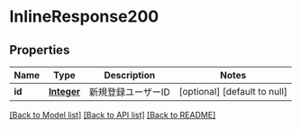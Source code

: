 # InlineResponse200
## Properties

Name | Type | Description | Notes
------------ | ------------- | ------------- | -------------
**id** | [**Integer**](integer.md) | 新規登録ユーザーID | [optional] [default to null]

[[Back to Model list]](../README.md#documentation-for-models) [[Back to API list]](../README.md#documentation-for-api-endpoints) [[Back to README]](../README.md)

